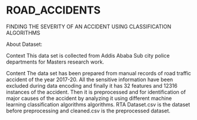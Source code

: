 # ROAD_ACCIDENTS
FINDING THE SEVERITY OF AN ACCIDENT USING CLASSIFICATION ALGORITHMS

About Dataset:

Context
This data set is collected from Addis Ababa Sub city police departments for Masters research work.

Content
The data set has been prepared from manual records of road traffic accident of the year 2017-20. 
All the sensitive information have been excluded during data encoding and finally it has 32 features and 12316 instances of the accident. 
Then it is preprocessed and for identification of major causes of the accident by analyzing it using different machine learning classification algorithms 
algorithms. RTA Dataset.csv is the dataset before preprocessing and cleaned.csv is the preprocessed dataset.
